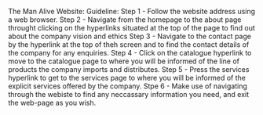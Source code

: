 The Man Alive Website:
Guideline:
  Step 1 - Follow the website address using a web browser.
  Step 2 - Navigate from the homepage to the about page throught clicking on the hyperlinks situated at the top of the page to find out about the company vision and ethics
  Step 3 - Navigate to the contact page by the hyperlink at the top of theh screen and to find the contact details of the company for any enquiries.
  Step 4 - Click on the catalogue hyperlink to move to the catalogue page to where you will be informed of the line of products the company imports and distributes.
  Step 5 - Press the services hyperlink to get to the services page to where you will be informed of the explicit services offered by the company.
  Stpe 6 - Make use of navigating through the webiste to find any neccassary information you need, and exit the web-page as you wish.
